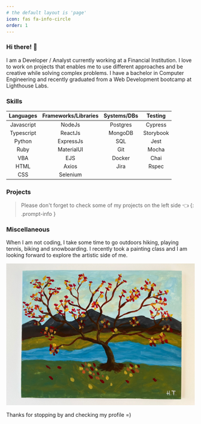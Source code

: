 ```yaml
---
# the default layout is 'page'
icon: fas fa-info-circle
order: 1
---
```


### Hi there! 👋

I am a Developer / Analyst currently working at a Financial Institution. I love to work on projects that enables me to use different approaches and be creative while solving complex problems. I have a bachelor in Computer Engineering and recently graduated from a Web Development bootcamp at Lighthouse Labs.

### Skills

| Languages  | Frameworks/Libraries | Systems/DBs |  Testing  |
| :--------: | :------------------: | :---------: | :-------: |
| Javascript |        NodeJs        |  Postgres   |  Cypress  |
| Typescript |       ReactJs        |   MongoDB   | Storybook |
|   Python   |      ExpressJs       |     SQL     |   Jest    |
|    Ruby    |      MaterialUI      |     Git     |   Mocha   |
|    VBA     |         EJS          |   Docker    |   Chai    |
|    HTML    |        Axios         |    Jira     |   Rspec   |
|    CSS     |       Selenium       |             |           |

### Projects

> Please don't forget to check some of my projects on the left side 👈
> {: .prompt-info }

### Miscellaneous

When I am not coding, I take some time to go outdoors hiking, playing tennis, biking and snowboarding. I recently took a painting class and I am looking forward to explore the artistic side of me.

![my_painting](../assets/my-painting.jpeg)

Thanks for stopping by and checking my profile =)
